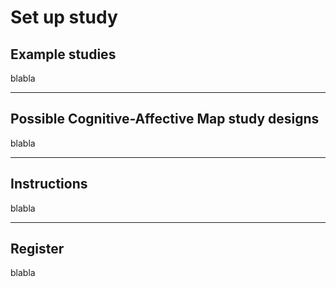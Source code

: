 Set up study
=====

Example studies
------------

blabla

***
Possible Cognitive-Affective Map study designs
------------

blabla

***
Instructions
------------

blabla

***
Register
------------

blabla